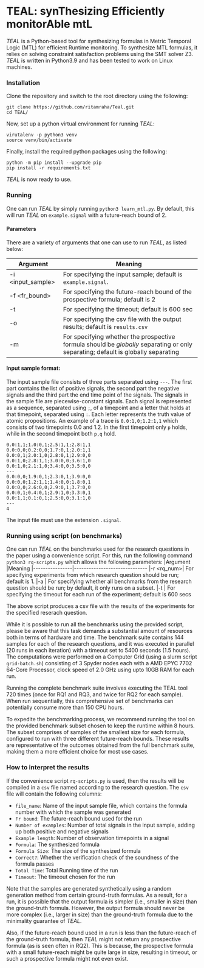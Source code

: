 # TEAL: synThesizing Efficiently monitorAble mtL
*TEAL* is a Python-based tool for synthesizing formulas in Metric Temporal Logic (MTL) for efficient Runtime monitoring.
To synthesize MTL formulas, it relies on solving constraint satisfaction problems using the SMT solver Z3.
*TEAL* is written in Python3.9 and has been tested to work on Linux machines.

### Installation

Clone the repository and switch to the root directory using the following:
```
git clone https://github.com/ritamraha/Teal.git
cd TEAL/
```

Now, set up a python virtual environment for running *TEAL*:
```
virutalenv -p python3 venv
source venv/bin/activate
```
Finally, install the required python packages using the following:
```
python -m pip install --upgrade pip
pip install -r requirements.txt
```
*TEAL* is now ready to use.


### Running
One can run *TEAL* by simply running `python3 learn_mtl.py`.
By default, this will run *TEAL* on `example.signal` with a future-reach bound of 2.  


#### Parameters
There are a variety of arguments that one can use to run *TEAL*, as listed below:

|Argument        |Meaning
|----------------|------------------------------
|-i <input_sample>| For specifying the input sample; default is `example.signal`.
|-f <fr_bound>| For specifying the future-reach bound of the prospective formula; default is 2
|-t <timeout>| For specifying the timeout; default is 600 sec
|-o <outputcsv>| For specifying the csv file with the output results; default is `results.csv`
|-m | For specifying whether the prospective formula should be *globally* separating or only separating; default is globally separating


#### Input sample format:
The input sample file consists of three parts separated using `---`.
The first part contains the list of positive signals, the second part the negative signals and the third part the end time point of the signals.
The signals in the sample file are piecewise-constant signals.
Each signal is represented as a sequence, separated using `;`, of a timepoint and a letter that holds at that timepoint, separated using `:`. 
Each letter represents the truth value of atomic propositions.
An example of a trace is `0.0:1,0;1.2:1,1` which consists of two timepoints 0.0 and 1.2. In the first timepoint only `p` holds,
while in the second timepoint both `p,q` hold.
```
0.0:1,1;1.0:0,1;2.5:1,1;2.8:1,1
0.0:0,0;0.2:0,0;1.7:0,1;2.0:1,1
0.0:0,1;2.0:1,0;2.8:0,1;2.9:0,0
0.0:1,0;2.8:1,1;3.0:0,0;3.6:1,0
0.0:1,0;2.1:1,0;3.4:0,0;3.5:0,0
---
0.0:0,0;1.9:0,1;2.3:0,1;3.9:0,0
0.0:0,0;1.2:1,1;1.4:0,0;1.8:0,1
0.0:0,0;2.6:0,0;2.9:0,1;3.7:0,0
0.0:0,1;0.4:0,1;2.9:1,0;3.3:0,1
0.0:1,1;0.1:0,1;2.5:0,0;3.1:1,0
---
4
```
The input file must use the extension `.signal`.


### Running using script (on benchmarks)
One can run *TEAL* on the benchmarks used for the research questions in the paper using a convenience script.
For this, run the following command `python3 rq-scripts.py` which allows the following parameters:
|Argument        |Meaning
|----------------|------------------------------
|-r <rq_num>| For specifying experiments from which research question should be run; default is 1.
|-a | For specifying whether all benchmarks from the research question should be run; by default, it only runs on a subset.
|-t <timeout> | For specifying the timeout for each run of the experiment; default is 600 secs

The above script produces a csv file with the results of the experiments for the specified reserach question.

While it is possible to run all the benchmarks using the provided script, please be aware that this task demands a substantial amount of resources both in terms of hardware and time. The benchmark suite contains 144 samples for each of the research questions, and it was executed in parallel (20 runs in each iteration) with a timeout set to 5400 seconds (1.5 hours). The computations were performed on a Computer Grid (using a slurm script `grid-batch.sh`) consisting of 3 Spyder nodes each with a AMD EPYC 7702 64-Core Processor, clock speed of 2.0 GHz using upto 10GB RAM for each run.

Running the complete benchmark suite involves executing the TEAL tool 720 times (once for RQ1 and RQ3, and twice for RQ2 for each sample). When run sequentially, this comprehensive set of benchmarks can potentially consume more than 150 CPU hours.

To expedite the benchmarking process, we recommend running the tool on the provided benchmark subset chosen to keep the runtime within 8 hours. The subset comprises of samples of the smallest size for each formula, configured to run with three different future-reach bounds. These results are representative of the outcomes obtained from the full benchmark suite, making them a more efficient choice for most use cases.


### How to interpret the results
If the convenience script `rq-scripts.py` is used, then the results will be compiled in a `csv` file named according to the research question. The `csv` file will contain the following columns:
- `file_name`: Name of the input sample file, which contains the formula number with which the sample was generated
- `Fr bound`: The future-reach bound used for the run
- `Number of examples`: Number of total signals in the input sample, adding up both positive and negative signals
- `Example length`: Number of observation timepoints in a signal
- `Formula`: The synthesized formula
- `Formula Size`: The size of the synthesized formula
- `Correct?`: Whether the verification check of the soundness of the formula passes
- `Total Time`: Total Running time of the run
- `Timeout`: The timeout chosen for the run

Note that the samples are generated synthetically using a random generation method from certain ground-truth formulas. As a result, for a run, it is possible that the output formula is simpler (i.e., smaller in size) than the ground-truth formula.
However, the output formula should never be more complex (i.e., larger in size) than the ground-truth formula due to the minimality guarantee of *TEAL*.

Also, if the future-reach bound used in a run is less than the future-reach of the ground-truth formula, then *TEAL* might not return any prospective formula (as is seen often in RQ2). This is because, the prospective formula with a small future-reach might be quite large in size, resulting in timeout, or such a prospective formula might not even exist.


